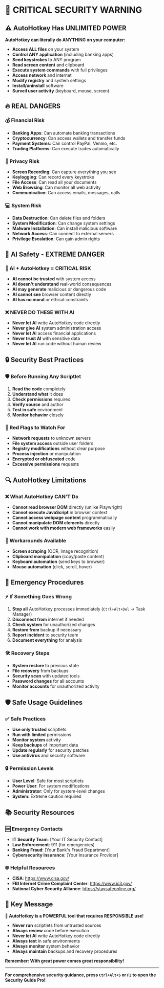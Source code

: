 # 🚨 CRITICAL SECURITY WARNING

## ⚠️ AutoHotkey Has UNLIMITED POWER

**AutoHotkey can literally do ANYTHING on your computer:**
- **Access ALL files** on your system
- **Control ANY application** (including banking apps)
- **Send keystrokes** to ANY program
- **Read screen content** and clipboard
- **Execute system commands** with full privileges
- **Access network** and internet
- **Modify registry** and system settings
- **Install/uninstall** software
- **Surveil user activity** (keyboard, mouse, screen)

## 🔥 REAL DANGERS

### **💰 Financial Risk**
- **Banking Apps**: Can automate banking transactions
- **Cryptocurrency**: Can access wallets and transfer funds
- **Payment Systems**: Can control PayPal, Venmo, etc.
- **Trading Platforms**: Can execute trades automatically

### **🔐 Privacy Risk**
- **Screen Recording**: Can capture everything you see
- **Keylogging**: Can record every keystroke
- **File Access**: Can read all your documents
- **Web Browsing**: Can monitor all web activity
- **Communication**: Can access emails, messages, calls

### **💻 System Risk**
- **Data Destruction**: Can delete files and folders
- **System Modification**: Can change system settings
- **Malware Installation**: Can install malicious software
- **Network Access**: Can connect to external servers
- **Privilege Escalation**: Can gain admin rights

## 🤖 AI Safety - EXTREME DANGER

### **🚨 AI + AutoHotkey = CRITICAL RISK**
- **AI cannot be trusted** with system access
- **AI doesn't understand** real-world consequences
- **AI may generate** malicious or dangerous code
- **AI cannot see** browser content directly
- **AI has no moral** or ethical constraints

### **❌ NEVER DO THESE WITH AI**
- **Never let AI** write AutoHotkey code directly
- **Never give AI** system administration access
- **Never let AI** access financial applications
- **Never trust AI** with sensitive data
- **Never let AI** run code without human review

## 🔒 Security Best Practices

### **🛡️ Before Running Any Scriptlet**
1. **Read the code** completely
2. **Understand what** it does
3. **Check permissions** required
4. **Verify source** and author
5. **Test in safe** environment
6. **Monitor behavior** closely

### **🚨 Red Flags to Watch For**
- **Network requests** to unknown servers
- **File system access** outside user folders
- **Registry modifications** without clear purpose
- **Process injection** or manipulation
- **Encrypted or obfuscated** code
- **Excessive permissions** requests

## 🔍 AutoHotkey Limitations

### **❌ What AutoHotkey CAN'T Do**
- **Cannot read browser DOM** directly (unlike Playwright)
- **Cannot execute JavaScript** in browser context
- **Cannot access webpage content** programmatically
- **Cannot manipulate DOM elements** directly
- **Cannot work with modern web frameworks** easily

### **🔄 Workarounds Available**
- **Screen scraping** (OCR, image recognition)
- **Clipboard manipulation** (copy/paste content)
- **Keyboard automation** (send keys to browser)
- **Mouse automation** (click, scroll, hover)

## 🚨 Emergency Procedures

### **⚡ If Something Goes Wrong**
1. **Stop all** AutoHotkey processes immediately (`Ctrl+Alt+Del` → Task Manager)
2. **Disconnect from** internet if needed
3. **Check system** for unauthorized changes
4. **Restore from** backup if necessary
5. **Report incident** to security team
6. **Document everything** for analysis

### **🛠️ Recovery Steps**
- **System restore** to previous state
- **File recovery** from backups
- **Security scan** with updated tools
- **Password changes** for all accounts
- **Monitor accounts** for unauthorized activity

## 🛡️ Safe Usage Guidelines

### **✅ Safe Practices**
- **Use only trusted** scriptlets
- **Run with limited** permissions
- **Monitor system** activity
- **Keep backups** of important data
- **Update regularly** for security patches
- **Use antivirus** and security software

### **🔒 Permission Levels**
- **User Level**: Safe for most scriptlets
- **Power User**: For system modifications
- **Administrator**: Only for system-level changes
- **System**: Extreme caution required

## 📚 Security Resources

### **🆘 Emergency Contacts**
- **IT Security Team**: [Your IT Security Contact]
- **Law Enforcement**: 911 (for emergencies)
- **Banking Fraud**: [Your Bank's Fraud Department]
- **Cybersecurity Insurance**: [Your Insurance Provider]

### **🌐 Helpful Resources**
- **CISA**: https://www.cisa.gov/
- **FBI Internet Crime Complaint Center**: https://www.ic3.gov/
- **National Cyber Security Alliance**: https://staysafeonline.org/

## 🎯 Key Message

**🚨 AutoHotkey is a POWERFUL tool that requires RESPONSIBLE use!**

- **Never run** scriptlets from untrusted sources
- **Always review** code before execution
- **Never let AI** write AutoHotkey code directly
- **Always test** in safe environments
- **Always monitor** system behavior
- **Always maintain** backups and recovery procedures

**Remember: With great power comes great responsibility!**

---

**For comprehensive security guidance, press `Ctrl+Alt+S` or `F2` to open the Security Guide Pro!**
